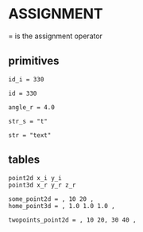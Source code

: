 # ASSIGNMENT

= is the assignment operator

## primitives

```nerva
id_i = 330

id = 330

angle_r = 4.0

str_s = "t"

str = "text"
```

## tables

```nerva
point2d x_i y_i
point3d x_r y_r z_r

some_point2d = , 10 20 ,
home_point3d = , 1.0 1.0 1.0 ,

twopoints_point2d = , 10 20, 30 40 ,
```
